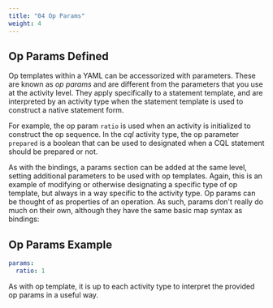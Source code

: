 ```yaml
---
title: "04 Op Params"
weight: 4
---
```


## Op Params Defined

Op templates within a YAML can be accessorized with parameters. These are known as _op params_ and
are different from the parameters that you use at the activity level. They apply specifically to a
statement template, and are interpreted by an activity type when the statement template is used to
construct a native statement form.

For example, the op param `ratio` is used when an activity is initialized to construct the op
sequence. In the _cql_ activity type, the op parameter `prepared` is a boolean that can be used to
designated when a CQL statement should be prepared or not.

As with the bindings, a params section can be added at the same level, setting additional parameters
to be used with op templates. Again, this is an example of modifying or otherwise designating a
specific type of op template, but always in a way specific to the activity type. Op params can be
thought of as properties of an operation. As such, params don't really do much on their own,
although they have the same basic map syntax as bindings:

## Op Params Example

```yaml
params:
  ratio: 1
```

As with op template, it is up to each activity type to interpret the provided op params in a useful
way.


